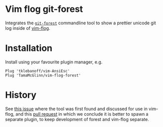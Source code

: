 # Vim flog git-forest

Integrates the [`git-forest`](https://github.com/TamaMcGlinn/git-forest) commandline tool to show a prettier unicode
git log inside of [vim-flog](https://github.com/rbong/vim-flog).

# Installation

Install using your favourite plugin manager, e.g.

```
Plug 'tklebanoff/vim-AnsiEsc'
Plug 'TamaMcGlinn/vim-flog-forest'
```

# History

See [this issue](https://github.com/rbong/vim-flog/issues/49) where the tool was first found and discussed for use in vim-flog,
and this [pull request](https://github.com/rbong/vim-flog/pull/65) in which we conclude it is better to spawn a separate plugin,
to keep development of forest and vim-flog separate.
